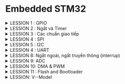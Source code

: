 # Embedded STM32

</details>
<details><summary> LESSION 1 : GPIO </summary>

1 Giới thiệu GPIO.

Ở bài này, chúng ta sẽ thực hành cấu hình GPIO trên bộ thư viện SPL (Standard Peripherals Firmware Library ). Các hàm phục vụ cho việc cấu hình GPIO, cấp xung ngoại vi được định nghĩa trong file "stm32f10x_rcc.h", và "stm32f10x_gpio.h"

Ở trong thư viện này, các cấu hình được chia thành các trường và định nghĩa bằng các cấu trúc như struct và enum.

Một số định nghĩa đã được cung cấp trong thư viện có thể kể ra như: 

- Các GPIO: các thanh ghi phục vụ chức năng GPIO đã được tổ chức dưới dạng 1 struct. Các thanh ghi cấu hình cho các GPIO được tổ chức trong struct GPIO_Typedef.
```c
typedef struct
{
  __IO uint32_t CRL;
  __IO uint32_t CRH;
  __IO uint32_t IDR;
  __IO uint32_t ODR;
  __IO uint32_t BSRR;
  __IO uint32_t BRR;
  __IO uint32_t LCKR;
} GPIO_TypeDef;
```
- Trong thư viện SPL, các thuộc tính của GPIO được tổ chức thành 1 struct GPIO_InitTypeDef chứa các trường GPIO_Mode, GPIO_Pin và GPIO_Speed.
```c
typedef struct
{
  uint16_t GPIO_Pin;             /*!< Specifies the GPIO pins to be configured.
                                      This parameter can be any value of @ref GPIO_pins_define */

  GPIOSpeed_TypeDef GPIO_Speed;  /*!< Specifies the speed for the selected pins.
                                      This parameter can be a value of @ref GPIOSpeed_TypeDef */

  GPIOMode_TypeDef GPIO_Mode;    /*!< Specifies the operating mode for the selected pins.
                                      This parameter can be a value of @ref GPIOMode_TypeDef */
}GPIO_InitTypeDef;
```
- GPIO_InitStructure.GPIO_Mode là một trường dùng để xác định chế độ hoạt động của chân GPIO trong thư viện của STM32.
```c
typedef enum
{ GPIO_Mode_AIN = 0x0,
  GPIO_Mode_IN_FLOATING = 0x04,
  GPIO_Mode_IPD = 0x28,
  GPIO_Mode_IPU = 0x48,
  GPIO_Mode_Out_OD = 0x14,
  GPIO_Mode_Out_PP = 0x10,
  GPIO_Mode_AF_OD = 0x1C,
  GPIO_Mode_AF_PP = 0x18
}GPIOMode_TypeDef;
```
*Dưới đây là các giá trị mà trường GPIO_Mode có thể nhận và giải thích chi tiết về từng chế độ:

 GPIO_Mode_AIN:
 
● Mô tả: Analog Input.

● Giải thích: Chân GPIO được cấu hình làm đầu vào analog. Thường được sử dụng cho các chức năng như ADC (Analog to Digital Converter).

 GPIO_Mode_IN_FLOATING:
 
● Mô tả: Floating Input.

● Giải thích: Chân GPIO được cấu hình làm đầu vào và ở trạng thái nổi (không pull-up hay pull-down). Điều này có nghĩa là chân không được kết nối cố định với mức cao (VDD) hoặc mức thấp (GND) thông qua điện trở.

 GPIO_Mode_IPD:
 
● Mô tả: Input with Pull-down.

● Giải thích: Chân GPIO được cấu hình làm đầu vào với một điện trở pull-down nội bộ kích hoạt. Khi không có tín hiệu nào được áp dụng lên chân này, nó sẽ được kéo về mức thấp (GND).

 GPIO_Mode_IPU:
 
● Mô tả: Input with Pull-up.

● Giải thích: Chân GPIO được cấu hình làm đầu vào với một điện trở pull-up nội bộ kích hoạt. Khi không có tín hiệu nào được áp dụng lên chân này, nó sẽ được kéo về mức cao (VDD).

 GPIO_Mode_Out_OD:
 
● Mô tả: Open-drain Output.

● Giải thích: Chân GPIO được cấu hình làm đầu ra với chế độ open-drain. Trong chế độ này, chân có thể được kéo xuống mức thấp, nhưng để đạt được mức cao, cần một điện trở pull-up ngoài hoặc từ một nguồn khác.

 GPIO_Mode_Out_PP:
 
● Mô tả: Push-pull Output.

● Giải thích: Chân GPIO được cấu hình làm đầu ra với chế độ push-pull. Trong chế độ này, chân có thể đạt được cả mức cao và mức thấp mà không cần bất kỳ phần cứng bổ sung nào.

 GPIO_Mode_AF_OD:
 
● Mô tả: Alternate Function Open-drain.

● Giải thích: Chân GPIO được cấu hình để hoạt động trong một chức năng thay thế (như USART, I2C, etc.) và sử dụng chế độ open-drain.

 GPIO_Mode_AF_PP:
 
● Mô tả: Alternate Function Push-pull.

● Giải thích: Chân GPIO được cấu hình để hoạt động trong một chức năng thay thế và sử dụng chế độ push-pull.

GPIO_Pin là trường xác định chân trong GPIOx tương ứng. các giá trị được khai báo trong file header, có dạng GPIO_Pin_x với x là chân từ 0-15.

![image](https://github.com/phatminhswe/stm32/assets/162662273/fe0fc39d-e3fc-4f1b-a1d0-0cde7d2c2bf5)


GPIO_Speed là trường xác định tốc độ đáp ứng của chân. Thường được cấu hình đi kèm với chế độ Output, các giá trị cũng được khai báo trong file header trong GPIO_SpeedTypeDef:
```c
typedef enum
{ 
  GPIO_Speed_10MHz = 1,
  GPIO_Speed_2MHz, 
  GPIO_Speed_50MHz
}GPIOSpeed_TypeDef;

```

**Cấu hình RCC cấp clock cho ngoại vi**

Trong tài liệu của bộ thư viện : “STM32F10x Standard Peripherals Firmware Library”, xung clock cho ngoại vi được cấu hình bởi các hàm trong modules RCC. 

Các hàm :có chức năng cấp xung hoặc ngưng cấp xung cho ngoại vi tương ứng. Các hàm này được định nghĩa trong file "stm32f10x_rcc.h". 
Các hàm này nhận tham số vào là Macro của các ngoại vi được định nghĩa sẵn trong file header, tham số thứ 2 quy định việc cấp hay ngưng xung clock cho ngoại vi tương ứng.

- RCC_APB1PeriphClockCmd

Enables or disables the Low Speed APB (APB1) peripheral clock. 

Parameters:
```
RCC_APB1Periph,:specifies the APB1 peripheral to gates its clock. This parameter can be any combination of the following values:

RCC_APB1Periph_TIM2, 
RCC_APB1Periph_TIM3, 
RCC_APB1Periph_TIM4, 
RCC_APB1Periph_TIM5, 
RCC_APB1Periph_TIM6, 
RCC_APB1Periph_TIM7, 
RCC_APB1Periph_WWDG, 
RCC_APB1Periph_SPI2, 
RCC_APB1Periph_SPI3, 
RCC_APB1Periph_USART2, 
RCC_APB1Periph_USART3, 
RCC_APB1Periph_USART4, 
RCC_APB1Periph_USART5, 
RCC_APB1Periph_I2C1, 
RCC_APB1Periph_I2C2, 
RCC_APB1Periph_USB, 
RCC_APB1Periph_CAN1, 
RCC_APB1Periph_BKP, 
RCC_APB1Periph_PWR, 
RCC_APB1Periph_DAC, 
RCC_APB1Periph_CEC, 
RCC_APB1Periph_TIM12, 
RCC_APB1Periph_TIM13, 
RCC_APB1Periph_TIM14

NewState,:
new state of the specified peripheral clock. This parameter can be: ENABLE or DISABLE.

Return values:
None

```

- RCC_APB2PeriphClockCmd

Enables or disables the High Speed APB (APB2) peripheral clock.
Parameters:
```
RCC_APB2Periph,:specifies the APB2 peripheral to gates its clock. This parameter can be any combination of the following values:

RCC_APB2Periph_AFIO, 
RCC_APB2Periph_GPIOA, 
RCC_APB2Periph_GPIOB, 
RCC_APB2Periph_GPIOC, 
RCC_APB2Periph_GPIOD, 
RCC_APB2Periph_GPIOE, 
RCC_APB2Periph_GPIOF, 
RCC_APB2Periph_GPIOG, 
RCC_APB2Periph_ADC1, 
RCC_APB2Periph_ADC2, 
RCC_APB2Periph_TIM1, 
RCC_APB2Periph_SPI1, 
RCC_APB2Periph_TIM8, 
RCC_APB2Periph_USART1, 
RCC_APB2Periph_ADC3, 
RCC_APB2Periph_TIM15, 
RCC_APB2Periph_TIM16, 
RCC_APB2Periph_TIM17, 
RCC_APB2Periph_TIM9, 
RCC_APB2Periph_TIM10, 
RCC_APB2Periph_TIM11
NewState,:
new state of the specified peripheral clock. This parameter can be: ENABLE or DISABLE.

Return values:
None
```



GPIOC được cấp xung bởi APB2 nên sử dụng hàm :

RCC_APB2PeriphClockCmd (RCC_APB2Periph_GPIOC, ENABLE); để cấu hình clock.

Cấu hình Pin GPIO

Như đã đề cập ở trên, các thuộc tính của 1 chân trong GPIO có thể được cấu hình thông qua struct GPIO_InitTypeDef, chúng ta sẽ tạo 1 biến struct kiểu này, sau đó gán các giá trị cần cấu hình thông qua biến đó.

Khởi tạo GPIO
Hàm GPIO_Init(); khởi tạo GPIOx với các tham số đã được thiết lập trong GPIO_InitStruct. Hàm nhận 2 tham số là 1 GPIOx cần khởi tạo và 1 con trỏ trỏ tới struct GPIO_InitTypedDef chứa các thông tin đã thiết lập cho GPIO. 

Vì vậy, để khởi tạo 1 GPIO để sử dụng, trước tiên cần cấu hình clock, sau đó tạo 1 struct GPIO_InitTypedDef  cấu hình tham số cho GPIO, sau đó gọi hàm GPIO_Init() với GPIOx cần cấu hình và struct vừa tạo.
```
GPIO_InitTypeDef GPIO_InitStruct;
RCC_APB2PeriphClockCmd(RCC_APBxPeriph_GPIOx, ENABLE);

GPIO_InitStruct.GPIO_Pin = GPIO_Pin_x;
GPIO_InitStruct.GPIO_Mode = GPIO_Mode_xx;
GPIO_InitStruct.GPIO_Speed = GPIO_Speed_xx;
GPIO_Init(GPIOx, &GPIO_InitStruct);
```

2 Các hàm cơ bản trên GPIO.

Thư viện SPL hỗ trợ sẵn các hàm để thực thi trên các GPIO.
```
GPIO_SetBits(GPIO_TypeDef GPIOx, uint16_t GPIO_Pin)*
```
● Mô tả: Đặt một hoặc nhiều chân GPIO ở mức cao (logic 1).

● Tham số:

● GPIOx: là cổng GPIO muốn điều khiển (ví dụ: GPIOA, GPIOB,...).

● GPIO_Pin: chọn chân hoặc chân cần đặt ở mức cao (ví dụ: GPIO_Pin_0, GPIO_Pin_1 hoặc kết hợp như GPIO_Pin_0 | GPIO_Pin_1).
```
 GPIO_ResetBits(GPIO_TypeDef GPIOx, uint16_t GPIO_Pin)*
``` 
● Mô tả: Đặt một hoặc nhiều chân GPIO ở mức thấp (logic 0).

● Tham số: Tương tự như hàm GPIO_SetBits.
```
GPIO_ReadInputDataBit(GPIO_TypeDef GPIOx, uint16_t GPIO_Pin)*
```
● Mô tả: Đọc trạng thái của một chân GPIO đã được cấu hình là input.

● Tham số: Tương tự như hàm GPIO_SetBits.

● Giá trị trả về: Trả về Bit_SET nếu chân đang ở mức cao hoặc Bit_RESET nếu chân đang ở mức thấp.
```
GPIO_ReadOutputDataBit(GPIO_TypeDef GPIOx, uint16_t GPIO_Pin)*
```
● Mô tả: Đọc trạng thái của một chân GPIO đã được cấu hình là output.

● Tham số: Tương tự như hàm GPIO_SetBits.

● Giá trị trả về: Trả về Bit_SET nếu chân đang ở mức cao hoặc Bit_RESET nếu chân đang ở mức thấp.
```
GPIO_WriteBit(GPIO_TypeDef GPIOx, uint16_t GPIO_Pin, BitAction BitVal)*
```
● Mô tả: Đặt trạng thái của một chân GPIO dựa trên giá trị của BitVal.

● Tham số:

● GPIOx và GPIO_Pin tương tự như hàm GPIO_SetBits.

● BitVal: là giá trị mà bạn muốn đặt cho chân GPIO, có thể là Bit_SET hoặc Bit_RESET.
```
 GPIO_ReadInputData(GPIO_TypeDef GPIOx)*
``` 
● Mô tả: Đọc giá trị của tất cả các chân GPIO đã được cấu hình là đầu vào trên cổng GPIO chỉ định.

● Tham số:

● GPIOx: cổng GPIO mà bạn muốn đọc (ví dụ: GPIOA, GPIOB,...).

● Giá trị trả về: Một giá trị 16-bit biểu diễn trạng thái của tất cả các chân trên cổng GPIO.
```
 GPIO_ReadOutputData(GPIO_TypeDef GPIOx)*
``` 
● Mô tả: Đọc giá trị của tất cả các chân GPIO đã được cấu hình là đầu ra trên cổng GPIO chỉ định.

● Tham số:

● GPIOx: cổng GPIO mà bạn muốn đọc.

● Giá trị trả về: Một giá trị 16-bit biểu diễn trạng thái của tất cả các chân trên cổng GPIO.
```
 GPIO_Write(GPIO_TypeDef GPIOx, uint16_t PortVal)*
``` 
● Mô tả: Ghi giá trị cho toàn bộ cổng GPIO.

● Tham số:

● GPIOx: cổng GPIO bạn muốn ghi.

● PortVal: giá trị 16-bit mà bạn muốn đặt cho cổng GPIO.
```
 GPIO_PinLockConfig(GPIO_TypeDef GPIOx, uint16_t GPIO_Pin)*
 ```
● Mô tả: Khóa cấu hình của chân GPIO. Sau khi chân đã bị khóa, bạn sẽ không thể thay đổi cấu hình của nó cho đến khi hệ thống được reset.

● Tham số:

● GPIOx: cổng GPIO mà bạn muốn khóa chân.

● GPIO_Pin: chọn chân cần khóa (ví dụ: GPIO_Pin_0, GPIO_Pin_1 hoặc kết hợp như GPIO_Pin_0 | GPIO_Pin_1).
```
GPIO_EventOutputConfig(uint8_t GPIO_PortSource, uint8_t GPIO_PinSource)
```
● Mô tả: Cấu hình chân sự kiện đầu ra.

● Tham số:

● GPIO_PortSource: xác định cổng GPIO.

● GPIO_PinSource: xác định chân GPIO.
```
 GPIO_EventOutputCmd(FunctionalState NewState)
``` 
● Mô tả: Cho phép hoặc vô hiệu hóa chân sự kiện đầu ra.

● Tham số:

● NewState: trạng thái mới của chân. Có thể là ENABLE hoặc DISABLE.
```
 GPIO_AFIODeInit()
``` 
● Mô tả: Đặt lại tất cả các thanh ghi của AFIO (Alternate Function IO) về giá trị mặc định.









  
</details>
<details><summary> LESSION 2 : Ngắt và Timer </summary>

# 1.Ngắt

- Ngắt là 1 sự kiện khẩn cấp xảy ra trong hay ngoài vi điều khiển. Nó yêu MCU phải dừng chương trình chính và thực thi chương trình ngắt.

**Các loại ngắt thông dụng**

- Mỗi ngắt có 1 trình phục vụ ngắt, sẽ yêu cầu MCU thực thi lệnh tại trình phục vụ ngắt khi có ngắt xảy ra.
- Các ngắt có các địa chỉ cố định trong bộ nhớ để giữ các trình phục vụ. Các địa chỉ này gọi là vector ngắt.

![image](https://github.com/phatminhswe/stm32/assets/162662273/3f0b8c5f-deab-4e8d-b7f1-24f1b228fc53)


Quá trình ngắt:

![image](https://github.com/phatminhswe/stm32/assets/162662273/031f2525-dfff-424c-a313-efa6726625d5)

- Khi đang chạy trong chương trình chính nếu có ngắt sảy ra thì con trỏ PC sẽ lưu địa chỉ của câu lệnh đang thực thi
- Xong rồi nhảy tới ngắt để thực thi

**Ngắt ngoài: **

- Xảy ra khi có thay đổi điện áp trên các chân GPIO được cấu hình làm ngõ vào ngắt.

- LOW: kích hoạt ngắt liên tục khi chân ở mức thấp.

- HIGH: Kích hoạt liên tục khi chân ở mức cao.

- Rising: Kích hoạt khi trạng thái trên chân chuyển từ thấp lên cao.

- Falling: Kích hoạt khi trạng thái trên chân chuyển từ cao xuống thấp.

**Ngắt timer:**

- Ngắt Timer xảy ra khi giá trị trong thanh ghi đếm của timer tràn. Giá trị tràn được xác định bởi giá trị cụ thể trong thanh ghi đếm của timer.
- Vì đây là ngắt nội trong MCU, nên phải reset giá trị thanh ghi timer để có thể tạo được ngắt tiếp theo.


**Ngắt truyền nhận:**

- Ngắt truyền nhận xảy ra khi có sự kiện truyền/nhận dữ liệu giữ MCU với các thiết bị bên ngoài hay với MCU. Ngắt này sử dụng cho nhiều phương thức như Uart, SPI, I2C…v.v nhằm đảm bảo việc truyền nhận chính xác.

**Độ ưu tiên ngắt**

- Độ ưu tiên ngắt là khác nhau ở các ngắt. Nó xác định ngắt nào được quyền thực thi khi nhiều ngắt xảy ra đồng thời.

- STM32 quy định ngắt nào có số thứ tự ưu tiên càng thấp thì có quyền càng cao. Các ưu tiên ngắt có thể lập trình được.

# 2.TIMER

Giới thiệu về Timer:

Có thể hiểu 1 cách đơn giản: timer là 1 mạch digital logic có vai trò đếm mỗi chu kỳ clock (đếm lên hoặc đếm xuống).

Timer còn có thể hoạt động ở chế độ counter, nó sẽ nhận xung clock từ các tín hiệu ngoài. Có thể là từ 1 nút nhấn, bộ đếm sẽ được tăng sau mỗi lần bấm nút (sườn lên hoặc sườn xuống tùy vào cấu hình).

Ngoài ra còn các chế độ khác (ở đây mình chỉ liệt kê, sau này sẽ có bài viết riêng về các chế độ này):

·        PWM Mode
·        Advanced PWM Mode
·        Output Compare Mode
·        One-Pulse Mode
·        Input Capture Mode
·        Encoder Mode
·        Timer Gate Mode
·        Timer DMA Burst Mode
·        IRTIM Infrared Mode

STM32f103C8 có tất cả 7 timer nhưng trong đó đã bao gồm 1 systick timer, 2 watchdog timer. Vậy chỉ còn lại 4 timer dùng cho các chức năng như ngắt, timer base, PWM, Encoder, Input capture…. Trong đó TIM1 là Timer đặc biệt, chuyên dụng cho việc xuất xung với các mode xuất xung, các mode bảo vệ đầy đủ hơn so với các timer khác. TIM1 thuộc khối clock APB2, còn các TIM2,TIM3,TIM4 thuộc nhóm APB1.


**Timer clock**

Khi không có cấu hình gì liên quan đến clock và đã gắn đúng thạch anh ngoài trên chân PD0(5) và PD1(6) thì clock tương ứng của TIM1,TIM2,TIM3,TIM4 đã là 72Mhz. Cần ghi nhớ là sử dụng timer nào thì cấp clock cho timer đó theo đúng nhánh clock.

**Prescaler**

- Prescaler là bộ chia tần số của timer. Bộ chia này có giá trị tối đa là 16 bit tương ứng với giá trị là 65535. Các giá trị này có thể được thay đổi và điều chỉnh bằng lập trình.
- Cách tính presacler:  chọn bộ tim2 có clock cấp là 36M hz.
    B1: chọn bộ chia tần số CLockDivision. VD: chọn bộ chia 1 thì sau khi chia thì f = 36 MHZ
  
    B2: Trong clock thì 1s nó sẽ thực hiện 36M dao động => 1 dao động = 1/36 000 000s
  
    B3: Bộ prescaler qui định là sau bao nhiêu dao động thì nó sẽ đếm lên 1 lần. VD: ta muốn 1ms đếm lên 1 lần
        Để 1ms đếm lên 1 lần thì: 1ms = 10^-3,   lấy 10^-3 * ( 1/36 000 000 ) = 36 000.
        Vậy, để 1ms đếm lên 1 lần thì bộ Prescaler phải có giá trị = 36 000 - 1.

**Period (Auto Reload Value)**

- Auto Reload value là giá trị bộ đếm tối đa có thể được điều chỉnh để nạp vào cho timer. Giá trị bộ đếm này được cài đặt tối đa là 16bit tương ứng với giá trị là 65535.
- Thường dùng để tính cho ngắt bằng timer.
- Từ các thông số trên ta rút ra công thức cần tính cuối cùng đó là:

```
FTIMER= fSYSTEM/[(PSC+1)(Period+1)]
```

FTIMER : là giá trị cuối cùng của bài toán, đơn vị là hz.
FSYSTEM : tần số clock hệ thống được chia cho timer sử dụng, đơn vị là hz.
PSC : giá trị nạp vào cho bộ chia tần số của timer. Tối đa là 65535.
Period : giá trị bộ đếm nạp vào cho timer. Tối đa là 65535.

**Cấu hình Timer**

Tương tự các ngoại vi khác, cần xác định clock cấp cho timer, các tham số cho timer được cấu hình trong struct TIM_TimBaseInitTypeDef, cuối cùng gọi hàm TIM_TimBaseInit() để khởi tạo timer.

![image](https://github.com/phatminhswe/stm32/assets/162662273/17a29070-22d2-42b0-9e14-1145ee346b01)


7199 tương ứng với giá trị PSC, 9999 tương ứng với Period. Clock cung cấp cho TIM4 là 72Mhz. Tính theo công thức ta sẽ được thời gian ngắt tràn là 1s. 









  
</details>
<details><summary> LESSION 3 : Các chuẩn giao tiếp </summary>

Các MCU truyền nhận dữ liệu với nhau hoặc với các thiết bị  thông qua tín hiệu điện áp. MCU có thể truyền nhận song song, nối tiếp các tín hiệu điện áp này thông quá các chân được cấu hình riêng biệt.

Để việc truyền nhận được dễ dàng với nhiều dòng MCU và phần cứng, các chuẩn giao tiếp được tạo ra.  Vi điều khiển sẽ sử dụng các chuẩn giao tiếp khác nhau để liên lạc với nhau hoặc liên lạc với các thiết bị khác hay các phần tử  khác trên mạch. Có thể kể đến như I2C, SPI, UART, ….

# 1 SPI.

SPI – Serial Peripheral Interface – hay còn gọi là giao diện ngoại vi nối tiếp.
Chuẩn đồng bộ nối truyền dữ liệu ở chế độ full - duplex (hay gọi là "song công toàn phần". Nghĩa là tại 1 thời điểm có thể xảy ra đồng thời quá trình truyền và nhận. 
Là giao tiếp đồng bộ, bất cứ quá trình nào cũng đều được đồng bộ với xung clock sinh ra bởi thiết bị Master  
Tốc độ truyền thông cao: SPI cho phép truyền dữ liệu với tốc độ rất nhanh, thường đạt được tốc độ Mbps hoặc thậm chí hàng chục Mbps. Điều này rất hữu ích khi cần truyền dữ liệu nhanh và đáng tin cậy trong các ứng dụng như truyền thông không dây, điều khiển từ xa và truyền dữ liệu đa phương tiện.

**SPI sử dụng 4 đường giao tiếp nên đôi khi được gọi là chuẩn truyền thông “ 4 dây”:**

- SCK (Serial Clock): Thiết bị Master tạo xung tín hiệu SCK và cung cấp cho Slave. Xung này có chức năng giữ nhịp cho giao tiếp SPI. Mỗi nhịp trên chân SCK báo 1 bit dữ liệu đến hoặc đi → Quá trình ít bị lỗi và tốc độ truyền cao.

- MISO (Master Input Slave Output): Tín hiệu tạo bởi thiết bị Slave và nhận bởi thiết bị Master. Đường MISO phải được kết nối giữa thiết bị Master và Slave.

- MOSI (Master Output Slave Input): Tín hiệu tạo bởi thiết bị Master và nhận bởi thiết bị Slave. Đường MOSI phải được kết nối giữa thiết bị Master và Slave.

- SS (Slave Select): Chọn thiết bị Slave cụ thể để giao tiếp. Để chọn Slave giao tiếp thiết bị Master chủ động kéo đường SS tương ứng xuống mức 0 (Low). Chân này đôi khi còn được gọi là 
CS (Chip Select). Chân SS của vi điều khiển (Master) có thể được người dùng tạo bằng cách cấu hình 1 chân GPIO bất kỳ chế độ Output.

SPI cho phép 1 MCU chủ giao tiếp với nhiều thiết bị tớ thông qua tín hiệu chọn thiết bị SS. Các thiết bị tớ chỉ có thể có 1 chân CS để nhận tín hiệu chọn này, tuy nhiên thiết bị chủ có thể có nhiều hơn 1 chân SS để chọn từng thiết bị muốn giao tiếp.

![image](https://github.com/phatminhswe/stm32/assets/162662273/ec91e5f9-9a16-4460-af67-f3dcd8bf1a1a)



Khung truyền SPI:

Mỗi chip Master hay Slave đều có một thanh ghi dữ liệu 8 bits. Quá trình truyền nhận giữa Master và Slave xảy ra đồng thời theo chu kỳ clock ở chân CLK, một byte dữ liệu được truyền theo cả 2 hướng.

Quá trình trao đổi dữ liệu bắt đầu khi Master tạo 1 xung clock từ bộ tạo xung nhịp (Clock Generator) và kéo đường SS của Slave mà nó truyền dữ liệu xuống mức Low. Mỗi xung clock, Master sẽ gửi đi 1 bit từ thanh ghi dịch (Shift Register) của nó đến thanh ghi dịch của Slave thông qua đường MOSI. Đồng thời Slave cũng gửi lại 1 bit đến cho Master qua đường MISO.Như vậy sau 8 chu kỳ clock thì hoàn tất việc truyền và nhận 1 byte dữ liệu.

Trong giao tiếp SPI, chỉ có thể có 1 Master nhưng có thể 1 hoặc nhiều Slave cùng lúc. Ở trạng thái nghỉ, chân SS của các Slave ở mức 1, muốn giao tiếp với Slave nào thì ta chỉ việc kéo chân SS của Slave đó xuống mức 0.

![image](https://github.com/phatminhswe/stm32/assets/162662273/4fa05a4f-9ab5-4a95-a0d0-391945c33bff)



Chế độ hoạt động: 
SPI có 4 chế độ hoạt động phụ thuộc vào cực của xung giữ (Clock Polarity – CPOL) và pha (Phase - CPHA). CPOL dùng để chỉ trạng thái của chân SCK ở trạng thái nghỉ. Chân SCK giữ ở mức cao khi CPOL=1 hoặc mức thấp khi CPOL=0. CPHA dùng để chỉ các mà dữ liệu được lấy mẫu theo xung. Dữ liệu sẽ được lấy ở cạnh lên của SCK khi CPHA=0 hoặc cạnh xuống khi CPHA=1.


![image](https://github.com/phatminhswe/stm32/assets/162662273/dd5737ea-4dd6-4b4c-a468-fb1ed247a7ed)



- Mode 0 (mặc định) – xung nhịp của đồng hồ ở mức thấp (CPOL = 0) và dữ liệu được lấy mẫu khi chuyển từ thấp sang cao (cạnh lên) (CPHA = 0). 
- Mode 1 - xung nhịp của đồng hồ ở mức thấp (CPOL = 0) và dữ liệu được lấy mẫu khi chuyển từ cao sang thấp (cạnh xuống) (CPHA = 1).
- Mode 2 - xung nhịp của đồng hồ ở mức cao (CPOL = 1) và dữ liệu được lấy mẫu khi chuyển từ cao sang thấp (cạnh lên) (CPHA = 0).
- Mode 3 - xung nhịp của đồng hồ ở mức cao (CPOL = 1) và dữ liệu được lấy mẫu khi chuyển từ thấp sang cao (cạnh xuông) (CPHA = 1).

# 2 UART.


UART (Universal Asynchronous Receiver-Transmitter – Bộ truyền nhận dữ liệu không đồng bộ) là một giao thức truyền thông phần cứng dùng giao tiếp nối tiếp không đồng bộ và có thể cấu hình được tốc độ.

Giao thức UART là một giao thức đơn giản và phổ biến, bao gồm hai đường truyền dữ liệu độc lập là TX (truyền) và RX (nhận). Dữ liệu được truyền và nhận qua các đường truyền này dưới dạng các khung dữ liệu (data frame) có cấu trúc chuẩn, với một bit bắt đầu (start bit), một số bit dữ liệu (data bits), một bit kiểm tra chẵn lẻ (parity bit) và một hoặc nhiều bit dừng (stop bit).

![image](https://github.com/phatminhswe/stm32/assets/162662273/c322591f-1194-4e42-bcb1-3294ef0ad27a)


Thông thường, tốc độ truyền của UART được đặt ở một số chuẩn, chẳng hạn như 9600, 19200, 38400, 57600, 115200 baud và các tốc độ khác. Tốc độ truyền này định nghĩa số lượng bit được truyền qua mỗi giây. Các tốc độ truyền khác nhau thường được sử dụng tùy thuộc vào ứng dụng và hệ thống sử dụng.

Uart truyền dữ liệu nối tiếp, theo 1 trong 3 chế độ:

- Simplex: Chỉ tiến hành giao tiếp một chiều

- Half duplex: Dữ liệu sẽ đi theo một hướng tại 1 thời điểm
  
- Full duplex: Thực hiện giao tiếp đồng thời đến và đi từ mỗi master và slave


Chân Tx (truyền) của một chip sẽ kết nối trực tiếp với chân Rx (nhận) của chip khác và ngược lại. Quá trình truyền dữ liệu thường sẽ diễn ra ở 3.3V hoặc 5V. Uart là một giao thức giao tiếp giữa một master và một slave. Trong đó 1 thiết bị được thiết lập để tiến hành giao tiếp với chỉ duy nhất 1 thiết bị khác.

Dữ liệu truyền đến và đi từ Uart song song với thiết bị điều khiển. Khi tín hiệu gửi trên chân Tx (truyền), bộ giao tiếp Uart đầu tiên sẽ dịch thông tin song song này thành dạng nối tiếp và sau đó truyền tới thiết bị nhận. Chân Rx (nhận) của Uart thứ 2 sẽ biến đổi nó trở lại thành dạng song song để giao tiếp với các thiết bị điều khiển.

Dữ liệu truyền qua Uart sẽ đóng thành các gói (packet). Mỗi gói dữ liệu chứa 1 bit bắt đầu, 5 – 9 bit dữ liệu (tùy thuộc vào bộ Uart), 1 bit chẵn lẻ tùy chọn và 1 bit hoặc 2 bit dừng.

![image](https://github.com/phatminhswe/stm32/assets/162662273/7b1b5b2d-f2a1-449d-b619-e86bd5072975)


Quá trình truyền dữ liệu Uart sẽ diễn ra dưới dạng các gói dữ liệu này, bắt đầu bằng 1 bit bắt đầu, đường mức cao được kéo dần xuống thấp. 

Sau bit bắt đầu là 5 – 9 bit dữ liệu truyền trong khung dữ liệu của gói.

Theo sau là bit chẵn lẻ tùy chọn để nhằm xác minh việc truyền dữ liệu thích hợp.  

          Bit chẵn lẻ là 0 (tính chẵn), thì tổng các bit 1 trong khung dữ liệu phải là một số chẵn.
          
          Bit chẵn lẻ là 1 (tính lẻ), các bit 1 trong khung dữ liệu sẽ tổng thành một số lẻ.
          
          Khi bit chẵn lẻ khớp với dữ liệu, UART sẽ biết rằng quá trình truyền không có lỗi. Nhưng nếu bit chẵn lẻ là 0 và tổng là số lẻ; hoặc bit chẵn lẻ là 1 và tổng số là chẵn, UART sẽ biết rằng các bit trong khung dữ liệu đã thay đổi.

Sau cùng, 1 hoặc nhiều bit dừng sẽ được truyền ở nơi đường đặt tại mức cao. Vậy là sẽ kết thúc việc truyền đi một gói dữ liệu


![image](https://github.com/phatminhswe/stm32/assets/162662273/a33a8312-f9f9-42d6-b4ce-75827c7e4bac)



# 3 I2C.
I2C kết hợp các tính năng tốt nhất của SPI và UART. Giống như giao tiếp UART, I2C chỉ sử dụng hai dây để truyền dữ liệu giữa các thiết bị:

- SDA (Serial Data) - đường truyền cho master và slave để gửi và nhận dữ liệu.

- SCL (Serial Clock) - đường mang tín hiệu xung nhịp.

I2C là một giao thức truyền thông nối tiếp, vì vậy dữ liệu được truyền từng bit dọc theo một đường duy nhất (đường SDA).

Giống như SPI, I2C là đồng bộ, do đó đầu ra của các bit được đồng bộ hóa với việc lấy mẫu các bit bởi một tín hiệu xung nhịp được chia sẻ giữa master và slave. Tín hiệu xung nhịp luôn được điều khiển bởi master.

Với I2C, dữ liệu được truyền trong các tin nhắn. Tin nhắn được chia thành các khung dữ liệu. Mỗi tin nhắn có một khung địa chỉ chứa địa chỉ nhị phân của địa chỉ slave và một hoặc nhiều khung dữ liệu chứa dữ liệu đang được truyền. Thông điệp cũng bao gồm điều kiện khởi động và điều kiện dừng, các bit đọc / ghi và các bit ACK / NACK giữa mỗi khung dữ liệu:

![image](https://github.com/phatminhswe/stm32/assets/162662273/0f8c73cc-caf2-4e3f-aa06-c618ea763aa2)




Điều kiện khởi động: Đường SDA chuyển từ mức điện áp cao xuống mức điện áp thấp trước khi đường SCL chuyển từ mức cao xuống mức thấp.

Điều kiện dừng: Đường SDA chuyển từ mức điện áp thấp sang mức điện áp cao sau khi đường SCL chuyển từ mức thấp lên mức cao.

Khung địa chỉ: Một chuỗi 7 hoặc 10 bit duy nhất cho mỗi slave để xác định slave khi master muốn giao tiếp với nó.

Bit Đọc / Ghi: Một bit duy nhất chỉ định master đang gửi dữ liệu đến slave (mức điện áp thấp) hay yêu cầu dữ liệu từ nó (mức điện áp cao).

Bit ACK / NACK: Mỗi khung trong một tin nhắn được theo sau bởi một bit xác nhận / không xác nhận. Nếu một khung địa chỉ hoặc khung dữ liệu được nhận thành công, một bit ACK sẽ được trả lại cho thiết bị gửi từ thiết bị nhận.

Địa chỉ

I2C không có các đường Slave Select như SPI, vì vậy cần một cách khác để cho slave biết rằng dữ liệu đang được gửi đến slave này chứ không phải slave khác. Nó thực hiện điều này bằng cách định địa chỉ. Khung địa chỉ luôn là khung đầu tiên sau bit khởi động.

Master gửi địa chỉ của slave mà nó muốn giao tiếp với mọi slave được kết nối với nó. Sau đó, mỗi slave sẽ so sánh địa chỉ được gửi từ master với địa chỉ của chính nó. Nếu địa chỉ phù hợp, nó sẽ gửi lại một bit ACK điện áp thấp cho master. Nếu địa chỉ không khớp, slave không làm gì cả và đường SDA vẫn ở mức cao.

Bit đọc / ghi

Khung địa chỉ bao gồm một bit duy nhất ở cuối tin nhắn cho slave biết master muốn ghi dữ liệu vào nó hay nhận dữ liệu từ nó. Nếu master muốn gửi dữ liệu đến slave, bit đọc / ghi ở mức điện áp thấp. Nếu master đang yêu cầu dữ liệu từ slave, thì bit ở mức điện áp cao.

Khung dữ liệu

Sau khi master phát hiện bit ACK từ slave, khung dữ liệu đầu tiên đã sẵn sàng được gửi.

Khung dữ liệu luôn có độ dài 8 bit và được gửi với bit quan trọng nhất trước. Mỗi khung dữ liệu ngay sau đó là một bit ACK / NACK để xác minh rằng khung đã được nhận thành công. Bit ACK phải được nhận bởi master hoặc slave (tùy thuộc vào cái nào đang gửi dữ liệu) trước khi khung dữ liệu tiếp theo có thể được gửi.
 
Sau khi tất cả các khung dữ liệu đã được gửi, master có thể gửi một điều kiện dừng cho slave để tạm dừng quá trình truyền. Điều kiện dừng là sự chuyển đổi điện áp từ thấp lên cao trên đường SDA sau khi chuyển tiếp từ thấp lên cao trên đường SCL , với đường SCL vẫn ở mức cao.
 
**Các bước truyền dữ liệu I2C**

1.Master gửi điều kiện khởi động đến mọi slave được kết nối bằng cách chuyển đường SDA từ mức điện áp cao sang mức điện áp thấp trước khi chuyển đường SCL từ mức cao xuống mức thấp.

2.Master gửi cho mỗi slave địa chỉ 7 hoặc 10 bit của slave mà nó muốn giao tiếp, cùng với bit đọc / ghi.

3.Mỗi slave sẽ so sánh địa chỉ được gửi từ master với địa chỉ của chính nó. Nếu địa chỉ trùng khớp, slave sẽ trả về một bit ACK bằng cách kéo dòng SDA xuống thấp cho một bit. Nếu địa chỉ từ master không khớp với địa chỉ của slave, slave rời khỏi đường SDA cao.

4.Master gửi hoặc nhận khung dữ liệu.

5.Sau khi mỗi khung dữ liệu được chuyển, thiết bị nhận trả về một bit ACK khác cho thiết bị gửi để xác nhận đã nhận thành công khung.

6.Để dừng truyền dữ liệu, master gửi điều kiện dừng đến slave bằng cách chuyển đổi mức cao SCL trước khi chuyển mức cao SDA.

![image](https://github.com/phatminhswe/stm32/assets/162662273/9747434b-99dc-4af1-a6e8-3ef2b688b67a)


**Một master với nhiều slave**

Vì I2C sử dụng định địa chỉ nên nhiều slave có thể được điều khiển từ một master duy nhất. Với địa chỉ 7 bit sẽ có 128 (2 mũ 7) địa chỉ duy nhất. Việc sử dụng địa chỉ 10 bit không phổ biến, nhưng nó cung cấp 1.024 (2 mũ 10) địa chỉ duy nhất.


**Nhiều master với nhiều slave**

Nhiều master có thể được kết nối với một slave hoặc nhiều slave. Sự cố với nhiều master trong cùng một hệ thống xảy ra khi hai master cố gắng gửi hoặc nhận dữ liệu cùng một lúc qua đường SDA. Để giải quyết vấn đề này, mỗi master cần phải phát hiện xem đường SDA thấp hay cao trước khi truyền tin nhắn. Nếu đường SDA thấp, điều này có nghĩa là một master khác có quyền điều khiển bus và master đó phải đợi để gửi tin nhắn. Nếu đường SDA cao thì có thể truyền tin nhắn an toàn. Để kết nối nhiều master với nhiều slave.

![image](https://github.com/phatminhswe/stm32/assets/162662273/f040dacf-b6ef-4dfb-9987-ee01cf133397)









  
</details>
<details><summary> LESSION 4 : SPI </summary>
  
SPI – Serial Peripheral Interface – hay còn gọi là một giao thức truyền thông nối tiếp đồng bộ .
Chuẩn đồng bộ nối truyền dữ liệu ở chế độ full - duplex (hay gọi là "song công toàn phần". Nghĩa là tại 1 thời điểm có thể xảy ra đồng thời quá trình truyền và nhận. 

Là giao tiếp đồng bộ, bất cứ quá trình nào cũng đều được đồng bộ với xung clock sinh ra bởi thiết bị Master  

Tốc độ truyền thông cao: SPI cho phép truyền dữ liệu với tốc độ rất nhanh, thường đạt được tốc độ Mbps hoặc thậm chí hàng chục Mbps. Điều này rất hữu ích khi cần truyền dữ liệu nhanh và đáng tin cậy trong các ứng dụng như truyền thông không dây, điều khiển từ xa và truyền dữ liệu đa phương tiện.

**SPI sử dụng 4 đường giao tiếp nên đôi khi được gọi là chuẩn truyền thông “ 4 dây”:**

- SCK (Serial Clock): Thiết bị Master tạo xung tín hiệu SCK và cung cấp cho Slave. Xung này có chức năng giữ nhịp cho giao tiếp SPI. Mỗi nhịp trên chân SCK báo 1 bit dữ liệu đến hoặc đi → Quá trình ít bị lỗi và tốc độ truyền cao.

- MISO (Master Input Slave Output): Tín hiệu tạo bởi thiết bị Slave và nhận bởi thiết bị Master. Đường MISO phải được kết nối giữa thiết bị Master và Slave.

- MOSI (Master Output Slave Input): Tín hiệu tạo bởi thiết bị Master và nhận bởi thiết bị Slave. Đường MOSI phải được kết nối giữa thiết bị Master và Slave.

- SS (Slave Select): Chọn thiết bị Slave cụ thể để giao tiếp. Để chọn Slave giao tiếp thiết bị Master chủ động kéo đường SS tương ứng xuống mức 0 (Low). Chân này đôi khi còn được gọi là 
CS (Chip Select). Chân SS của vi điều khiển (Master) có thể được người dùng tạo bằng cách cấu hình 1 chân GPIO bất kỳ chế độ Output.

SPI cho phép 1 MCU chủ giao tiếp với nhiều thiết bị tớ thông qua tín hiệu chọn thiết bị SS. Các thiết bị tớ chỉ có thể có 1 chân CS để nhận tín hiệu chọn này, tuy nhiên thiết bị chủ có thể có nhiều hơn 1 chân SS để chọn từng thiết bị muốn giao tiếp.

![image](https://github.com/phatminhswe/stm32/assets/162662273/ec91e5f9-9a16-4460-af67-f3dcd8bf1a1a)



Khung truyền SPI:

Mỗi chip Master hay Slave đều có một thanh ghi dữ liệu 8 bits. Quá trình truyền nhận giữa Master và Slave xảy ra đồng thời theo chu kỳ clock ở chân CLK, một byte dữ liệu được truyền theo cả 2 hướng.

Quá trình trao đổi dữ liệu bắt đầu khi Master tạo 1 xung clock từ bộ tạo xung nhịp (Clock Generator) và kéo đường SS của Slave mà nó truyền dữ liệu xuống mức Low. Mỗi xung clock, Master sẽ gửi đi 1 bit từ thanh ghi dịch (Shift Register) của nó đến thanh ghi dịch của Slave thông qua đường MOSI. Đồng thời Slave cũng gửi lại 1 bit đến cho Master qua đường MISO.Như vậy sau 8 chu kỳ clock thì hoàn tất việc truyền và nhận 1 byte dữ liệu.

Trong giao tiếp SPI, chỉ có thể có 1 Master nhưng có thể 1 hoặc nhiều Slave cùng lúc. Ở trạng thái nghỉ, chân SS của các Slave ở mức 1, muốn giao tiếp với Slave nào thì ta chỉ việc kéo chân SS của Slave đó xuống mức 0.

![image](https://github.com/phatminhswe/stm32/assets/162662273/4fa05a4f-9ab5-4a95-a0d0-391945c33bff)



Chế độ hoạt động: 
SPI có 4 chế độ hoạt động phụ thuộc vào cực của xung giữ (Clock Polarity – CPOL) và pha (Phase - CPHA). 

CPOL dùng để chỉ trạng thái của chân SCK ở trạng thái nghỉ. Chân SCK giữ ở mức cao khi CPOL=1 hoặc mức thấp khi CPOL=0. 

CPHA dùng để chỉ các mà dữ liệu được lấy mẫu theo xung. Dữ liệu sẽ được lấy ở cạnh lên của SCK khi CPHA=0 hoặc cạnh xuống khi CPHA=1.


![image](https://github.com/phatminhswe/stm32/assets/162662273/dd5737ea-4dd6-4b4c-a468-fb1ed247a7ed)



- Mode 0 (mặc định) – xung nhịp của đồng hồ ở mức thấp (CPOL = 0) và dữ liệu được lấy mẫu khi chuyển từ thấp sang cao (cạnh lên) (CPHA = 0). 
- Mode 1 - xung nhịp của đồng hồ ở mức thấp (CPOL = 0) và dữ liệu được lấy mẫu khi chuyển từ cao sang thấp (cạnh xuống) (CPHA = 1).
- Mode 2 - xung nhịp của đồng hồ ở mức cao (CPOL = 1) và dữ liệu được lấy mẫu khi chuyển từ cao sang thấp (cạnh lên) (CPHA = 0).
- Mode 3 - xung nhịp của đồng hồ ở mức cao (CPOL = 1) và dữ liệu được lấy mẫu khi chuyển từ thấp sang cao (cạnh xuông) (CPHA = 1).

Cấu hình hoạt động:

      void SPI_Config(){
      	SPI_InitTypeDef SPI_InitStructure;
      	SPI_InitStructure.SPI_Mode = SPI_Mode_Master;                        //Quy định chế độ hoạt động của thiết bị SPI (Master hay Slave)
      	SPI_InitStructure.SPI_Direction = SPI_Direction_2Lines_FullDuplex;    //Quy định kiểu truyền của thiết bị.
      	SPI_InitStructure.SPI_BaudRatePrescaler = SPI_BaudRatePrescaler_16;//72Mhs/16    //Hệ số chia clock cấp cho Module SPI
      	SPI_InitStructure.SPI_CPOL = SPI_CPOL_Low;                    //Cấu hình cực tính của SCK . Có 2 chế độ: CPOL_Low: Cực tính mức 0 khi SCK không truyền xung. CPOL_High: Cực tính mức 1 khi SCK không truyền xung.
      	SPI_InitStructure.SPI_CPHA = SPI_CPHA_1Edge;          //Cấu hình chế độ hoạt động của SCK. Có 2 chế độ: CPHA_1Edge: Tín hiệu truyền đi ở cạnh xung đầu tiên. CPHA_2Edge: Tín hiệu truyền đi ở cạnh xung thứ hai.
      	SPI_InitStructure.SPI_DataSize = SPI_DataSize_8b;      //Cấu hình số bit truyền. 8 hoặc 16 bit.
      	SPI_InitStructure.SPI_FirstBit = SPI_FirstBit_LSB;//0b001001001    //Cấu hình chiều truyền của các bit là MSB hay LSB. (MSB truyền bit bên trái trước, LSB truyền bit bên phải trước)
      	SPI_InitStructure.SPI_CRCPolynomial = 7;          //Cấu hình số bit CheckSum cho SPI.
      	SPI_InitStructure.SPI_NSS = SPI_NSS_Soft;        //Cấu hình chân SS là điều khiển bằng thiết bị hay phần mềm.

      	SPI_Init(SPI1, &SPI_InitStructure);
      	SPI_Cmd(SPI1, ENABLE);
      }




      

</details>
<details><summary> LESSION 5 : I2C </summary>


I2C là một giao thức truyền thông nối tiếp, vì vậy dữ liệu được truyền từng bit dọc theo một đường duy nhất (đường SDA).

I2C kết hợp các tính năng tốt nhất của SPI và UART. Giống như giao tiếp UART, I2C chỉ sử dụng hai dây để truyền dữ liệu giữa các thiết bị:

- SDA (Serial Data) - đường truyền cho master và slave để gửi và nhận dữ liệu.

- SCL (Serial Clock) - đường mang tín hiệu xung nhịp.

Giống như SPI, I2C là đồng bộ, do đó đầu ra của các bit được đồng bộ hóa với việc lấy mẫu các bit bởi một tín hiệu xung nhịp được chia sẻ giữa master và slave. Tín hiệu xung nhịp luôn được điều khiển bởi master.

Với I2C, dữ liệu được truyền trong các tin nhắn. Tin nhắn được chia thành các khung dữ liệu. Mỗi tin nhắn có một khung địa chỉ chứa địa chỉ nhị phân của địa chỉ slave và một hoặc nhiều khung dữ liệu chứa dữ liệu đang được truyền. Thông điệp cũng bao gồm điều kiện khởi động và điều kiện dừng, các bit đọc / ghi và các bit ACK / NACK giữa mỗi khung dữ liệu:

![image](https://github.com/NguyenEngineer/Embedded_STM/assets/120030797/81339b43-9e2a-4278-921a-4b61eec75ce0)





- Điều kiện khởi động: Đường SDA chuyển từ mức điện áp cao xuống mức điện áp thấp trước khi đường SCL chuyển từ mức cao xuống mức thấp.

- Điều kiện dừng: Đường SDA chuyển từ mức điện áp thấp sang mức điện áp cao sau khi đường SCL chuyển từ mức thấp lên mức cao.

- Khung địa chỉ: Một chuỗi 7 hoặc 10 bit duy nhất cho mỗi slave để xác định slave khi master muốn giao tiếp với nó.

- Bit Đọc / Ghi: Một bit duy nhất chỉ định master đang gửi dữ liệu đến slave (mức điện áp thấp) hay yêu cầu dữ liệu từ nó (mức điện áp cao).

- Bit ACK / NACK: Mỗi khung trong một tin nhắn được theo sau bởi một bit xác nhận / không xác nhận. Nếu một khung địa chỉ hoặc khung dữ liệu được nhận thành công, một bit ACK sẽ được trả lại cho thiết bị gửi từ thiết bị nhận.

- Địa chỉ

I2C không có các đường Slave Select như SPI, vì vậy cần một cách khác để cho slave biết rằng dữ liệu đang được gửi đến slave này chứ không phải slave khác. Nó thực hiện điều này bằng cách định địa chỉ. Khung địa chỉ luôn là khung đầu tiên sau bit khởi động.

Master gửi địa chỉ của slave mà nó muốn giao tiếp với mọi slave được kết nối với nó. Sau đó, mỗi slave sẽ so sánh địa chỉ được gửi từ master với địa chỉ của chính nó. Nếu địa chỉ phù hợp, nó sẽ gửi lại một bit ACK điện áp thấp cho master. Nếu địa chỉ không khớp, slave không làm gì cả và đường SDA vẫn ở mức cao.

- Bit đọc / ghi

Khung địa chỉ bao gồm một bit duy nhất ở cuối tin nhắn cho slave biết master muốn ghi dữ liệu vào nó hay nhận dữ liệu từ nó. Nếu master muốn gửi dữ liệu đến slave, bit đọc / ghi ở mức điện áp thấp. Nếu master đang yêu cầu dữ liệu từ slave, thì bit ở mức điện áp cao.

- Khung dữ liệu

Khung dữ liệu luôn có độ dài 8 bit và được gửi với bit quan trọng nhất trước. Mỗi khung dữ liệu ngay sau đó là một bit ACK / NACK để xác minh rằng khung đã được nhận thành công. Bit ACK phải được nhận bởi master hoặc slave (tùy thuộc vào cái nào đang gửi dữ liệu) trước khi khung dữ liệu tiếp theo có thể được gửi.
 
Sau khi tất cả các khung dữ liệu đã được gửi, master có thể gửi một điều kiện dừng cho slave để tạm dừng quá trình truyền. Điều kiện dừng là sự chuyển đổi điện áp từ thấp lên cao trên đường SDA sau khi chuyển tiếp từ thấp lên cao trên đường SCL , với đường SCL vẫn ở mức cao.

- Sau khi master phát hiện bit ACK từ slave, khung dữ liệu đầu tiên đã sẵn sàng được gửi.

 
**Các bước truyền dữ liệu I2C**


![image](https://github.com/phatminhswe/stm32/assets/162662273/9747434b-99dc-4af1-a6e8-3ef2b688b67a)


1.Master gửi điều kiện khởi động đến mọi slave được kết nối bằng cách chuyển đường SDA từ mức điện áp cao sang mức điện áp thấp trước khi chuyển đường SCL từ mức cao xuống mức thấp.

2.Master gửi cho mỗi slave địa chỉ 7 hoặc 10 bit của slave mà nó muốn giao tiếp, cùng với bit đọc / ghi.

3.Mỗi slave sẽ so sánh địa chỉ được gửi từ master với địa chỉ của chính nó. Nếu địa chỉ trùng khớp, slave sẽ trả về một bit ACK bằng cách kéo dòng SDA xuống thấp cho một bit. Nếu địa chỉ từ master không khớp với địa chỉ của slave, slave rời khỏi đường SDA cao.

4.Master gửi hoặc nhận khung dữ liệu.

5.Sau khi mỗi khung dữ liệu được chuyển, thiết bị nhận trả về một bit ACK khác cho thiết bị gửi để xác nhận đã nhận thành công khung.

6.Để dừng truyền dữ liệu, master gửi điều kiện dừng đến slave bằng cách chuyển đổi mức cao SCL trước khi chuyển mức cao SDA.




**Một master với nhiều slave**

Vì I2C sử dụng định địa chỉ nên nhiều slave có thể được điều khiển từ một master duy nhất. Với địa chỉ 7 bit sẽ có 128 (2 mũ 7) địa chỉ duy nhất. Việc sử dụng địa chỉ 10 bit không phổ biến, nhưng nó cung cấp 1.024 (2 mũ 10) địa chỉ duy nhất.


**Nhiều master với nhiều slave**

Nhiều master có thể được kết nối với một slave hoặc nhiều slave. Sự cố với nhiều master trong cùng một hệ thống xảy ra khi hai master cố gắng gửi hoặc nhận dữ liệu cùng một lúc qua đường SDA. Để giải quyết vấn đề này, mỗi master cần phải phát hiện xem đường SDA thấp hay cao trước khi truyền tin nhắn. Nếu đường SDA thấp, điều này có nghĩa là một master khác có quyền điều khiển bus và master đó phải đợi để gửi tin nhắn. Nếu đường SDA cao thì có thể truyền tin nhắn an toàn. Để kết nối nhiều master với nhiều slave.

![image](https://github.com/phatminhswe/stm32/assets/162662273/f040dacf-b6ef-4dfb-9987-ee01cf133397)


**Cấu hình I2C**

            void I2C_Config(){
            
          	I2C_InitTypeDef I2C_InitStructure;
          	I2C_InitStructure.I2C_ClockSpeed = 400000;               //Set the clock speed of I2C. (100kHz với slow mode và 400kHz với Fast mode)
          	I2C_InitStructure.I2C_Mode = I2C_Mode_I2C;              //I2C mode (2 chế độ Fast mode và slow mode)
          	I2C_InitStructure.I2C_DutyCycle = I2C_DutyCycle_2;       //I2C device adress:       I2C_DutyCycle_2: Thời gian xung thấp/ xung cao =2;
                                                                                                I2C_DutyCycle_16_9: Thời gian xung thấp/ xung cao =16/9;

                                                                                                I2C_DutyCycle_2: 
                                                                                                      tLow/tHigh = 2 => tLow = 2tHigh.
                                                                                                      100000khz, 1xung 10us 6.66us low, 3.33 high
                                                                                                I2C_DutyCycle_16_9: 
                                                                                                      tLow/tHigh = 16/9 => 9tLow = 16tHigh.


          	I2C_InitStructure.I2C_OwnAddress1 = 0x33;                 //I2C Acknowladge configuration
          	I2C_InitStructure.I2C_Ack = I2C_Ack_Enable;              //Cấu hình ACK, có sử dụng ACK hay không.
          	I2C_InitStructure.I2C_AcknowledgedAddress = I2C_AcknowledgedAddress_7bit;        //Cấu hình số bit địa chỉ. 7 hoặc 10 bit
           
          	I2C_Init(I2C1, &I2C_InitStructure);
          	I2C_Cmd(I2C1, ENABLE);
          }








</details>
<details><summary> LESSION 4 : UART </summary>

- Xác định baudrate: Vì uart ko có dây clock nên nó phải thống nhất với thiết bị truyền 1 baudrate nhất định.
- Baudrate là số đơn vị tín hiệu được truyền trên mỗi đơn vị thời gian cần thiết để biểu diễn các bit đó.
- Bitrate là số bit (tức là 0 và 1) được truyền trong mỗi đơn vị thời gian.
                  ![image](https://github.com/NguyenEngineer/Embedded_STM/assets/120030797/cc1358d3-e800-46ca-ac4d-03e3e1e6e14f)

-  Tính baudrate là trong khoảng thời gian Period đó sẽ xác định là 1 bit (0/1).
-  VD: baudrate = 9600 thì 1 bit sẽ được xác định trong khoảng 1 bit = 0.104 ms.
                 ![image](https://github.com/NguyenEngineer/Embedded_STM/assets/120030797/482e15c7-68a4-4fd7-9b82-a8e3739db75e)

- Cấu hình:
                        
                       void UART_Config(){
                            GPIO_SetBits(UART_GPIO, TX_Pin);   //Baudrate = 9600bits/s >> 0.10467 ms for 1 bit = 104,67 us //=>> time delay ~~105 us
                            delay_us(1);
                       }
- Hàm truyền:     - Tạo 1 bit start bằng cách kéo chân RX xuống mức 0, tạo 1 delay để xác nhận 1 bit.
                  - Truyền 8 bit đi và mỗi bit sẽ được truyền trong khoảng 1 period time.
                  - Dịch phải mỗi bít đã truyền.
                  - Truyền bit stop bằng cách: kéo chân RX lên mức 1 trong 1 khoảng period time.
            VD:

                      void UART_Transmit(const char DataValue)
                    {
                        	GPIO_WriteBit(UART_GPIO, TX_Pin, Bit_RESET);
                        	delay_us(BRateTime);
                        	for ( unsigned char i = 0; i < 8; i++ ){
                          		if( ((DataValue>>i)&0x1) == 0x1 ){
                          			GPIO_WriteBit(UART_GPIO, RX_Pin, Bit_SET);
                          		} else{
                          			GPIO_WriteBit(UART_GPIO, RX_Pin, Bit_RESET);
                        		}
                        	delay_us(BRateTime);
                    	}
                    	GPIO_WriteBit(UART_GPIO, TX_Pin, Bit_SET);                     	// Send Stop Bit
                    	delay_us(BRateTime);
                    }
  
- Hàm nhận:       - Chờ tín hiệu start từ thiết bị gửi ( thiết bị nhận sẽ nhận đc 1 tín hiệu mức 0 để biết bit Start ), tạo 1 delay bằng với period time.
                  - Sau khi nhận đc bit start thì phải delay thêm (1.5 x period time) để chống nhiễu ( 1 --> 0)
                  - Đọc 8 bit và mỗi bit sẽ được ghi vào biến lưu.
                  - Dịch mỗi bit đã nhận.
                  - Truyền bit stop bằng cách: kéo chân RX lên mức 1 trong 1 khoảng period time.
          ![image](https://github.com/NguyenEngineer/Embedded_STM/assets/120030797/ec85e433-4014-4def-b0d2-03b1caef44da)

            VD:

                      unsigned char UART_Receive(void){
                      unsigned char DataValue = 0;
                      while(GPIO_ReadInputDataBit(UART_GPIO, RX_Pin) == 1);
                      delay_us(BRateTime);
                      delay_us(BRateTime/2);
                      for ( unsigned char i = 0; i < 8; i++ ){
                        if ( GPIO_ReadInputDataBit(UART_GPIO, RX_Pin) == 1 ){
                        		DataValue += (1<<i);}                               // nếu nhận được bit 1 thì sẽ dịch bit đó sang trái theo thứ tự bit nhận đc và cộng dồn vào biến Datavalue
                                                                                  // VD:  DataValue có 8 bit 0, bit đầu nhận đc là 1:  for i = 0  dịch (1 << 0) và cộng vào DataValue  0x00 + 0x01 = 0x01 => DataValue = 0x01
                                                                                           DataValue có bit 0x01, bit thứ 2 nhận đc là 1:  for i = 1  dịch (1 << 1) và cộng vào DataValue  0x01 + 0x02 = 0x03 => DataValue = 0x03
                        		delay_us(BRateTime);
                        	}
                        		if ( GPIO_ReadInputDataBit(UART_GPIO, RX_Pin) == 1 ){
                        			delay_us(BRateTime/2);
                        			return DataValue;
                        	} 
                       }
  
- Hàm kiểm tra cờ:   Hàm USART_GetFlagStatus(USART_TypeDef* USARTx, uint16_t USART_FLAG) trả về trạng thái cờ USART_FLAG tương ứng:
                          USART_FLAG_TXE: Cờ truyền, set lên 1 nếu quá trình truyền hoàn tất.
                          USART_FLAG_RXNE: Cờ nhận, set lên 1 nếu quá trình nhận hoàn tất.
                          USART_FLAG_IDLE: Cờ báo đường truyền đang ở chế độ Idle.
                          USART_FLAG_PE: Cờ báo lỗi Parity.
  
- Cấu hình:         -Struct USART_InitTypeDef:
                 - USART_Mode: Cấu hình chế độ hoạt động cho UART:
                 - USART_Mode_Tx: Cấu hình truyền.
                 - USART_Mode_Rx: Cấu hình nhận.     // Có thể cấu hình cả 2 cùng lúc (song công).
                 - USART_BaudRate: Cấu hình tốc độ baudrate cho uart.
                 - USART_HardwareFlowControl: Cấu hình chế độ bắt tay cho uart.
                 - USART_WordLength: Cấu hình số bit mỗi lần truyền.
                 - USART_StopBits: Cấu hình số lượng stopbits.
                 - USART_Parity: cấu hình bit kiểm tra chẳn, lẻ.
        VD:
  
                    void UART_Config(){
                  		//Usart
                  	USARTInitStruct.USART_BaudRate = 9600;
                  	USARTInitStruct.USART_WordLength = USART_WordLength_8b;
                  	USARTInitStruct.USART_StopBits = USART_StopBits_1;
                  	USARTInitStruct.USART_Parity = USART_Parity_No;
                  	USARTInitStruct.USART_HardwareFlowControl = USART_HardwareFlowControl_None;
                  	USARTInitStruct.USART_Mode = USART_Mode_Rx | USART_Mode_Tx;
                  	USART_Init(USART1, &USARTInitStruct);
                  	USART_Cmd(USART1,ENABLE);
                  }








  
</details>
<details><summary> LESSION 8: Ngắt ngoài, ngắt truyền thông (interrup)  </summary>


# Ngắt ngoài:

- Xảy ra khi có thay đổi điện áp trên các chân GPIO được cấu hình làm ngõ vào ngắt.

- LOW: kích hoạt ngắt liên tục khi chân ở mức thấp.

- HIGH: Kích hoạt liên tục khi chân ở mức cao.

- Rising: Kích hoạt khi trạng thái trên chân chuyển từ thấp lên cao.

- Falling: Kích hoạt khi trạng thái trên chân chuyển từ cao xuống thấp.
- 
- Có 16 line ngắt (0,1,2,3,...,15) và mỗi line ngắt tương ứng với 1 GPIO.
  
  ![image](https://github.com/NguyenEngineer/Embedded_STM/assets/120030797/1e83af65-c4fd-40e0-9344-4b76a8768125)


  *Cấu hình:
  
- Cần bật thêm clock cho AFIO.

        RCC_APB2PeriphClockCmd(RCC_APB2Periph_AFIO, ENABLE);

- Cấu hình GPIO:

      void GPIO_Config(){
        GPIO_InitTypeDef GPIOInitStruct;
      	GPIOInitStruct.GPIO_Mode = GPIO_Mode_IPU;
      	GPIOInitStruct.GPIO_Pin = GPIO_Pin_0;
      	GPIOInitStruct.GPIO_Speed = GPIO_Speed_50MHz;
      	GPIO_Init(GPIOA, &GPIOInitStruct);
      }

- Cấu hình EXTI:

        GPIO_EXTILineConfig(uint8_t GPIO_PortSource, uint8_t GPIO_PinSource)
                    cấu hình chân ở chế độ sử dụng ngắt ngoài:
                         GPIO_PortSource: Chọn Port để sử dụng làm nguồn cho ngắt ngoài.
                         GPIO_PinSource: Chọn Pin để cấu hình.
        EXTI_InitTypeDef  EXTIInitStruct;
      	EXTIInitStruct.EXTI_Line = EXTI_Line0;        //Chọn line ngắt.
      	EXTIInitStruct.EXTI_Mode = EXTI_Mode_Interrupt;    //Chọn Mode cho ngắt là Ngắt(thực thi hàm ngắt) hay Sự kiện(Không thực thi)
      	EXTIInitStruct.EXTI_Trigger = EXTI_Trigger_Falling;    //Cấu hình cạnh ngắt.
      	EXTIInitStruct.EXTI_LineCmd = ENABLE;        //Cho phép ngắt ở Line đã cấu hình
      	
      	EXTI_Init(&EXTIInitStruct);

- Cần phải cấu hình bộ NVIC để quản lý các vector ngắt.

        NVIC_InitTypeDef NVIC_Struct;
        NVIC_Struct.NVIC_IRQChannel = EXTI1_IRQn;      // Cấu hình line ngắt tương ứng với ngắt đang sử dụng
        NVIC_Struct.NVIC_IRQChannelPreemptionPriority = 0x00;     //Cấu hình độ ưu tiên của ngắt (số càng thấp độ ưu tiên càng cao)
        NVIC_Struct.NVIC_IRQChannelSubPriority = 0x00 ;    //Cấu hình độ ưu tiên phụ
        NVIC_Struct.NVIC_IRQChannelCmd = ENABLE ;    //Cho phép ngắt

  ![image](https://github.com/NguyenEngineer/Embedded_STM/assets/120030797/545cde82-e941-4f2b-93b1-83d8f5c56a69)

  NVIC_PriorityGroupConfig(); cấu hình các bit dành cho ChannelPreemptionPriority và ChannelSubPriority

  Có 4 bit dành để cấu hình 2  ChannelPreemptionPriority và ChannelSubPriority.

      VD: 0 bit dành cho ChannelPreemptionPriority thì 4 bit sẽ dành cho ChannelSubPriority
          1 bit dành cho ChannelPreemptionPriority thì 3 bit sẽ dành cho ChannelSubPriority
      

  ![image](https://github.com/NguyenEngineer/Embedded_STM/assets/120030797/eb929f1a-26d0-4d0a-b621-7899cec123a7)

- Hàm phục vụ thực thi khi có ngắt:

      void EXTIx_IRQHandler() {    //(x là line ngắt tương ứng). 
         if( EXTI_GetITStatus(EXTI_Linex) ) {      // Kiểm tra cờ ngắt của line x tương ứng.
              // do something 
          }
         EXTI_ClearITPendingBit(EXTI_Linex);        //Xóa cờ ngắt ở line x.
      }

   
# Ngắt timer:

- Ngắt Timer xảy ra khi giá trị trong thanh ghi Period đếm của timer tràn. Giá trị tràn được xác định bởi giá trị cụ thể trong thanh ghi đếm của timer.
  
- Vì đây là ngắt nội trong MCU, nên phải reset giá trị thanh ghi timer để có thể tạo được ngắt tiếp theo.

- Cấu hình:

  B1: Cấu hình các tham số trong TIM_TimeBaseInitTypeDef bình thường, riêng TIM_Period, đây là số lần đếm mà sau đó timer sẽ ngắt.

         TIM_ITConfig(TIM2, TIM_IT_Update, ENABLE); // cấu hình kích hoạt ngắt cho TIMERx tương ứng.
         TIM_Cmd(TIM2, ENABLE);

  B2: Cấu hình tương tự như ngắt ngoài EXTI, tuy nhiên NVIC_IRQChannel được đổi thành TIM_IRQn để khớp với line ngắt timer

        NVIC_InitTypeDef NVIC_InitStruct;
        NVIC_InitStruct.NVIC_IRQChannel = TIM2_IRQn;  ///////// Cấu hình theo tương ứng
      	NVIC_InitStruct.NVIC_IRQChannelPreemptionPriority = 0x00;
      	NVIC_InitStruct.NVIC_IRQChannelSubPriority = 0x00;
      	NVIC_InitStruct.NVIC_IRQChannelCmd = ENABLE;
      	NVIC_Init(&NVIC_InitStruct);

- Hàm phục vụ thực thi khi có ngắt timer:

        void TIMx_IRQHandler(){           // với x là timer tương ứng.
            if(TIM_GetITStatus(TIM2, TIM_IT_Update)) {      //Kiểm tra cờ bằng hàm TIM_GetITStatus() Hàm này trả về giá trị kiểm tra xem timer đã tràn hay chưa.
                                                            //TIM_IT_Update: Cờ báo tràn và update giá trị cho timer, cờ này bật lên mỗi 1ms.
            }
            TIM_ClearITPendingBit(TIMx, TIM_IT_Update);      //để xóa cờ này.



# Ngắt theo các giao thức truyền thông:

- Ngắt truyền nhận xảy ra khi có sự kiện truyền/nhận dữ liệu giữ MCU với các thiết bị bên ngoài hay với MCU.

- Ngắt này sử dụng cho nhiều phương thức như Uart, SPI, I2C…v.v nhằm đảm bảo việc truyền nhận chính xác.

- Cấu hình:

  B1: Cấu hình giao thức như bình thường. Vd UART ta cấu hình như bình thường. Và cho phép UART hoạt động, cần kích hoạt ngắt UART bằng cách gọi hàm:

        USART_ITConfig();
        USART_ClearFlag(USART1, USART_IT_RXNE);     //được gọi để xóa cờ ngắt ban đầu. Có 2 ngát là ngắt truyền (USART_IT_TXNE) và ngắt nhận (USART_IT_RXNE)
  
        USART_Init(USART1, &UART_InitStruct);      // sau đó khởi tạo như bình thường
      	USART_Cmd(USART1, ENABLE);

  B2: Cấu hình tương tự như ngắt ngoài EXTI, tuy nhiên NVIC_IRQChannel được đổi thành USART1_IRQn để khớp với line ngắt (tương tự như I2C và SPI)

        NVIC_InitTypeDef NVIC_InitStruct;
        NVIC_InitStruct.NVIC_IRQChannel = USART1_IRQn;  ///////// Cấu hình theo tương ứng
      	NVIC_InitStruct.NVIC_IRQChannelPreemptionPriority = 0x00;
      	NVIC_InitStruct.NVIC_IRQChannelSubPriority = 0x00;
      	NVIC_InitStruct.NVIC_IRQChannelCmd = ENABLE;
      	NVIC_Init(&NVIC_InitStruct);

- Hàm phục vụ thực thi khi có ngắt timer:

        void USART1_IRQHandler(){

          while(USART_GetFlagStatus(USART1, USART_FLAG_RXNE));      // hàm chờ khi nhận đủ data (có thể thay truyền data bằng (USART_FLAG_TXNE)
        	if(USART_GetITStatus(USART1, USART_IT_RXNE)!=RESET){    //kiểm tra các cờ ngắt UART
        		// do something
        	}
        	USART_ClearITPendingBit (USART1, USART_IT_RXNE);        //xóa cờ ngắt để đảm bảo không còn ngắt trên line (thông thường cờ ngắt sẽ tự động xóa).
        }






**Độ ưu tiên ngắt**

- Độ ưu tiên ngắt là khác nhau ở các ngắt. Nó xác định ngắt nào được quyền thực thi khi nhiều ngắt xảy ra đồng thời.

- STM32 quy định ngắt nào có số thứ tự ưu tiên càng thấp thì có quyền càng cao. Các ưu tiên ngắt có thể lập trình được.










</details>
<details><summary> LESSION 9: ADC  </summary>

- ADC (Analog-to-Digital Converter) là 1 mạch điện tử lấy điện áp tương tự làm đầu vào và chuyển đổi nó thành dữ liệu số (1 giá trị đại diện cho mức điện áp trong mã nhị phân).

-  ADC hoạt động theo cách chia mức tín hiệu tương tự thành nhiều mức khác nhau. Các mức được biểu diễn bằng các bit nhị phân.

-  Bằng việc so sánh giá trị điện áp mỗi lần lấy mẫu với 1 mức nhất định, ADC chuyển đổi tín hiệu tương tự và mã hóa các giá trị về giá trị nhị phân tương ứng

![image](https://github.com/NguyenEngineer/Embedded_STM/assets/120030797/5ce40c56-9a67-40e5-b5d4-69b09191dbcb)

- Khả năng chuyển đổi của ADC dựa vào 2 yếu tố chính:

  + Độ phân giải: Số bit mà ADC sử dụng để mã hóa tín hiệu. Là số mức mà tín hiệu tương tự được biểu diễn. ADC có độ phân giải càng cao thì cho ra kết quả chuyển đổi càng chi tiết.
    
                  STM32 có độ phân giải ADC là 12 bit.
    
                  Độ phân giải tùy thuộc vào VDK. VD: stm32 (12bit)  độ phân giải = 2^18 = 4096 giá trị ở ngõ ra số.
    
 ![image](https://github.com/NguyenEngineer/Embedded_STM/assets/120030797/3d09d4b8-d558-47d1-8d7e-9028c340addc)

  + Tần số/chu kì lấy mẫu: là khái niệm được dùng để chỉ tốc độ lấy mẫu và số hóa của bộ chuyển đổi, thời gian giữa 2 lần số hóa càng ngắn độ chính xác càng cao.

                           Được tính bằng : thời gian lấy mẫu tín hiệu + thời gian chuyển đổi.
    
                           Tần số lấy mẫu phải lớn hơn tần số của tín hiệu ít nhất 2 lần để đảm bảo độ chính xác khi khôi phục lại tín hiệu.
 
                           Tần số lấy mẫu = 1 / (thời gian lấy mẫu + Tg chuyển đổi)
    
![image](https://github.com/NguyenEngineer/Embedded_STM/assets/120030797/96cc2c01-6844-4ea4-bc4b-0bfe976fb93a)

- STM32F103C8 có 2 bộ ADC đó là ADC1 và ADC2 với nhiều mode hoạt động

        Thanh ghi chứ data là 16 bit
  
        Độ phân giải 12 bit.
  
        Có các ngắt hỗ trợ và Có bộ DMA.
  
        Có thể điều khiển hoạt động ADC bằng xung Trigger.
  
        Thời gian chuyển đổi nhanh : 1us tại tần số 65Mhz.

- Cấu hình ADC:
  
  + B1: cấp xung cho cả ADC để tạo tần số lấy mẫu tín hiệu và cấp xung cho GPIO của Port ngõ vào

          void RCC_Config(){
              	RCC_APB2PeriphClockCmd(RCC_APB2Periph_GPIOA| RCC_APB2Periph_ADC1|RCC_APB2Periph_AFIO, ENABLE);
              	RCC_APB1PeriphClockCmd(RCC_APB1Periph_TIM2, ENABLE);
              }

  + B2: Cấu hình GPIO: chân GPIO dùng làm ngõ vào cho ADC sẽ được cấu hình Mode AIN.(Analogue Input).
 
          void GPIO_Config(){
              	GPIO_InitTypeDef GPIO_InitStruct;
              	GPIO_InitStruct.GPIO_Mode = GPIO_Mode_AIN;
              	GPIO_InitStruct.GPIO_Pin = GPIO_Pin_0;
              	GPIO_InitStruct.GPIO_Speed = GPIO_Speed_50MHz;
              	GPIO_Init(GPIOA, &GPIO_InitStruct);
              }
    
  + B3: Cấu hình ADC:
 
          void ADC_Config(){
              	ADC_InitTypeDef ADC_InitStruct;
              	
              	ADC_InitStruct.ADC_Mode = ADC_Mode_Independent;        // Cấu hình các mode cho adc là đơn kênh(Independent) hay đa kênh,
                                                                       //  ngoài ra còn có các chế độ ADC chuyển đổi tuần tự các kênh (regularly)
                                                                       //  hay chuyển đổi khi có kích hoạt (injected)
    
              	ADC_InitStruct.ADC_NbrOfChannel = 1;                   // Số kênh hoạt động ADC 
              	ADC_InitStruct.ADC_ScanConvMode = DISABLE;             // Bật / Tắt chế độ quét nhiều kênh
              	ADC_InitStruct.ADC_ExternalTrigConv = ADC_ExternalTrigConv_None;    // Bật chế độ tín hiệu ưu tiên Injected Trigger.
              	ADC_InitStruct.ADC_ContinuousConvMode = ENABLE;        // Bật / Tắt chế độ lấy dữ liệu liên tục (nếu tắt thì phải gọi lại lệnh đọc ADC để bắt đầu quá trình)
              	ADC_InitStruct.ADC_DataAlign = ADC_DataAlign_Right;    // Cấu hình căn lề cho data. Vì bộ ADC xuất ra giá trị 12bit, được lưu vào biến 16 hoặc 32 bit nên phải căn lề các bit về trái hoặc phải.
              	
              	ADC_Init(ADC1, &ADC_InitStruct);
              	ADC_RegularChannelConfig(ADC1, ADC_Channel_0, 1, ADC_SampleTime_55Cycles5);    //cấu hình thêm thời gian lấy mẫu, thứ tự kênh ADC khi quét
                                                                                               //Rank: Ưu tiên của kênh ADC.
                                                                                               // SampleTime: Thời gian lấy mẫu tín hiệu.
 
              	ADC_Cmd(ADC1, ENABLE);
              	ADC_SoftwareStartConvCmd(ADC1, ENABLE);              // Bắt đầu quá trình chuyển đổi
              }

- Các hàm thông dụng trong ADC:

      ADC_GetConversionValue(ADC_TypeDef* ADCx): Đọc giá trị chuyển đổi được ở các kênh ADC tuần tự.
  
      ADC_GetDualModeConversionValue(void): Trả về giá trị chuyển đổi cuối cùng của ADC1, ADC2 ở chế độ kép.

- Các chế độ đọc ADC:
  
  + Single: ADC chỉ đọc 1 kênh duy nhất, và chỉ đọc khi nào được yêu cầu.
    
  + Single Continuous: ADC sẽ đọc một kênh duy nhất, nhưng đọc dữ liệu nhiều lần liên tiếp (Có thể được biết đến như sử dụng DMA để đọc dữ liệu và ghi vào bộ nhớ).
    
  + Scan: Multi-Channels: Quét qua và đọc dữ liệu nhiều kênh, nhưng chỉ đọc khi nào được yêu cầu.
    
  + Scan: Continuous Multi-Channels Repeat: Quét qua và đọc dữ liệu nhiều kênh, nhưng đọc liên tiếp nhiều lần giống như Single Continous.
    
  Injected Conversion:
  
  + Trong trường hợp nhiều kênh hoạt động. Khi kênh có mức độ ưu tiên cao hơn có thể tạo ra một Injected Trigger.
  
  + Khi gặp Injected Trigger thì ngay lập tức kênh đang hoạt động bị ngưng lại để kênh được ưu tiên kia có thể hoạt động.

  
- Giá trị đo được trên ADC có thể bị nhiễu, vọt lố do nhiều lý do khách quan về phần cứng.  =>>> Sử dụng thuật toán lọc Kalman.

- Bộ lọc Kalman là thuật toán sử dụng chuỗi các giá trị đo lường, bị ảnh hưởng bởi nhiễu hoặc sai số để ước đoán biến số nhằm tăng độ chính xác.

        Áp dụng để tính toán cho giá trị đo được từ ADC.
        Gọi hàm SimpleKalmanFilter(); Để khởi các giá trị sai số ước tính, sai số đo lường và sai số quá trình ban đầu.

          SimpleKalmanFilter(1, 2, 0.001);  // thiết lập các giá trị sai số 
        	while(1){
        
        			val = ADC_GetConversionValue(ADC1);
        			
        			valupdate = (float)updateEstimate((float)val);
        		  Delay_Ms(100);
        	}










</details>
<details><summary> LESSION 10: DMA & PWM </summary>
  
## DMA
- Thông thường quá trình truyền data từ peripheral vào RAM thì phải qua CPU điều khiển.
- CPU phải lấy lệnh từ bộ nhớ (FLASH) để thực thi các lệnh của chương trình. Vì vậy, khi cần truyền dữ liệu liên tục giữa Peripheral và RAM, CPU sẽ bị chiếm dụng, và không có thời gian làm các việc khác, hoặc có thể gây miss dữ liệu khi transfer. 
  
  ![image](https://github.com/NguyenEngineer/Embedded_STM/assets/120030797/6faea795-afda-4601-98cc-7c1423ecc742)

- DMA là việc thực hiện truyền data tốc độ cao giữa peripheral và memory.
  + Truyền từ peripheral vào memory. Hoặc ngược lại.
  + Qua 2 vùng nhớ .
  + Không thông qua bus của CPU (giúp CPU rảnh rỗi hơn và tránh bị mất data).
- Tùy loại các dòng stm, stm32f1 có 2 loại DMA:
  + Mỗi DMA có nhiều chanel riêng biệt dùng các chức năng khác nhau.
  + Kích thước data được sử dụng là 1 Byte, 2 Byte (Half Word) hoặc 4byte (Word)
  + 5 cờ báo ngắt (DMA Half Transfer, DMA Transfer complete, DMA Transfer Error, DMA FIFO Error, Direct Mode Error).

  ![image](https://github.com/NguyenEngineer/Embedded_STM/assets/120030797/f30e18b8-efc2-4d24-be85-d1c2c356c238)
- DMA có 2 loại chế độ hoạt động:
  + Normal mode: truyền với 1 số lượng data giới hạn đã khai báo trước,khi truyền hết data thì DMA sẽ dừng. Nếu muốn tiếp tục hoạt động thì phải gọi hàm khởi động lại.
  + Cirular mode: truyền với 1 số lượng data đa khai báo sẵn, khi truyền hết data thì sẽ quay lại vị trí đầu mảng đó (ring buffer).

- Cấu hình sử dụng DMA:
  + Cấu hình CLOCK:
    * DMA cần được cấp xung từ AHB, cả 2 bộ DMA đều có xung cấp từ AHB. Ngoài ra cần cấp xung cho AFIO.

              void RCC_Config(){
            	RCC_APB2PeriphClockCmd(RCC_APB2Periph_GPIOA| RCC_APB2Periph_SPI1| RCC_APB2Periph_AFIO, ENABLE);
            	RCC_APB1PeriphClockCmd(RCC_APB1Periph_TIM2, ENABLE);
            	RCC_AHBPeriphClockCmd(RCC_AHBPeriph_DMA1, ENABLE);}
  + Cấu hình DMA:
    Các tham số cho bộ DMA được cấu hình trong struct DMA_InitTypeDef. Gồm:

              DMA_PeripheralBaseAddr:      Cấu hình địa chỉ của ngoại vi cho DMA. Đây là địa chỉ mà DMA sẽ lấy data hoặc truyền data tới cho ngoại vi.  ((uint8_t)& SPI->DR;)
              DMA_MemoryBaseAddr:          Cấu hình địa chỉ vùng nhớ cần ghi/ đọc data .
              DMA_DIR:                     Cấu hình hướng truyền DMA, từ ngoại vi tới vùng nhớ hay từ vùng nhớ tới ngoại vi.               (PeripheralDST --> truyền ra cho peripheral , PeripheralSRC --> ngoại vì truyền vào)
              DMA_BufferSize:              Cấu hình kích cỡ buffer. Số lượng dữ liệu muốn gửi/nhận qua DMA.      
              DMA_PeripheralInc:           Cấu hình địa chỉ ngoại vi có tăng sau khi truyền DMA hay không.                                 (DMA_peripheral_disable --> ko tăng (hoặc ENABLE))
              DMA_MemoryInc:               Cấu hình địa chỉ bộ nhớ có tăng lên sau khi truyền DMA hay không.                               (DMA_MemoryINC_ENABLE --> kích hoạt tăng lên 1 khi nhận đc 1 bit)
              DMA_PeripheralDataSize:      Cấu hình độ lớn data của ngoại vi.                                                              (DMA_PeripheralDataSize_Byte --> 1 Byte, 2 Byte (Half Word) hoặc 4byte (Word))
              DMA_MemoryDataSize:          Cấu hình độ lớn data của bộ nhớ.                                                                (DMA_MemoryDataSize_Byte --> 1 Byte, 2 Byte (Half Word) hoặc 4byte (Word))
              DMA_Mode:                    Cấu hình mode hoạt động.                                                                        (DMA_Mode_Circular)
              DMA_Priority:                Cấu hình độ ưu tiên cho kênh DMA.                                                               (DMA_Priorty_Medium --> high, low, vey high)
              DMA_M2M:                     Cấu hình sử dụng truyền từ bộ nhớ đếm bộ nhớ cho kênh DMA.                                      (DMA_M2M_Disable)

    VD:

            	DMA_InitStruct.DMA_Mode = DMA_Mode_Normal;
            	DMA_InitStruct.DMA_DIR = DMA_DIR_PeripheralSRC;
            	DMA_InitStruct.DMA_M2M = DMA_M2M_Disable;
            	DMA_InitStruct.DMA_BufferSize = 35;
            	DMA_InitStruct.DMA_MemoryBaseAddr = (uint32_t)buffer;
            	DMA_InitStruct.DMA_MemoryDataSize = DMA_MemoryDataSize_Byte;
            	DMA_InitStruct.DMA_MemoryInc = DMA_MemoryInc_Enable;
            	DMA_InitStruct.DMA_PeripheralBaseAddr = (uint32_t)&SPI1->DR;
            	DMA_InitStruct.DMA_PeripheralDataSize = DMA_PeripheralDataSize_Byte;
            	DMA_InitStruct.DMA_PeripheralInc = DMA_PeripheralInc_Disable;
            	DMA_InitStruct.DMA_Priority = DMA_Priority_Medium;

              DMA_Init(DMA1_Chanel2, &DMA_InitStruct);
              DMA_cmd(DMA1_Chanel2, ENABLE);
              SPI_I2S_DMAcmd(SPI1, SPI_I2S_DMAReq_Rx, ENABLE);          // hàm này cho phép DMA truyền nhận thông qua các giao thức đã cấu hình (nếu muốn uart thì (UART_DMAcmd(UART1, DMA_RX | DMA_TX, ENABLE);)

## PWM
- Là phần điều chỉnh độ rộng của xung. PWM có 2 phần chính:
  + Tần số: Là số lần tín hiệu lặp lại trong một giây. Đối với servo, tần số thông thường là 50Hz (tức là, chu kỳ lặp lại sau mỗi 20ms).
  + Độ rộng xung (Pulse Width ): Là thời gian tín hiệu ở mức cao trong mỗi chu kỳ. Độ rộng xung thường được đo bằng microsecond (µs) và quyết định góc mà servo sẽ xoay đến.
  + Tỉ lệ độ rộng xung với chu kì xung gọi là chu kỳ nhiệm vụ(Duty Cycle).
     CT: Độ rộng xung / chu kỳ xung = chu kỳ nhiệm vụ.
- Công thức tính toán độ rộng xung là:
  
               pulseWidth = MIN_PULSE_WIDTH + (MAX_PULSE_WIDTH - MIN_PULSE_WIDTH) * angle / 180;
                  pulseWidth: độ rộng xung.
                  MIN_PULSE_WIDTH là độ rộng xung cho góc 0 độ (thường là 1000µs).
                  MAX_PULSE_WIDTH là độ rộng xung cho góc 180 độ (thường là 2000µs).
                  angle là góc mà servo muốn xoay đến.
- Cấu hình hoạt động PWM và điều khiển PWM bằng timer:
  + Cấu hình các chân đồng thời phải cấu hình luôn cả RCC AFIO
  + Cấu hình TIM_TimeBaseInitTypeDef chế độ Counter với chu kì 20ms để tạo xung với chu kỳ 20ms( 50hz).
  + Cấu hình timer đếm lên sau 1us, và sẽ tràn(period) sau 20ms.
  + Cấu Hình TIM_OCInitTypeDef: Chế độ so sánh đầu ra để tạo PWM cho từng kênh:
    
        TIM_OCMode = TIM_OCMode_PWM1: Chọn chế độ PWM1 hoặc PWM2 cho Output Compare. VD: ta chọn PWM tương ứng với Kênh 1 đầu ra sẽ ở mức cao cho đến khi giá trị đếm bằng giá trị so sánh (TIM_Pulse), sau đó chuyển xuống mức thấp.
        TIM_OutputState = TIM_OutputState_Enable: cho phép tín hiệu PWM được xuất ra từ chân tương ứng của MCU.
        TIM_Pulse: Đặt giá trị ban đầu cho độ rộng xung.
        TIM_OCPolarity = TIM_OCPolarity_High:  tín hiệu PWM lúc đầu là cao (High), tín hiệu PWM bắt đầu ở mức cao và chuyển xuống mức thấp khi giá trị đếm bằng TIM_Pulse.
  + Sau khi cấu hình xong thì gọi hàm:
 
          Gọi hàm TIM_OCxInit(); để cấu hình cho kênh x tương ứng. hàm có 2 tham số (TIMER, struct TIM_OCInitTypeDef)
          Hàm TIM_OCxPreloadConfig(); cấu hình Timer ở chế độ nạp lại (TIM_OCPreload_Enable) hay không nạp lại (TIM_OCPreload_Disable).
          Gọi hàm TIM_Cmd(); để cho phép Timer hoạt động.
    Ví dụ:
    
        	TIM_OCInitStruct.TIM_OCMode = TIM_OCMode_PWM1;
        	TIM_OCInitStruct.TIM_OutputState = TIM_OutputNState_Enable;
        	TIM_OCInitStruct.TIM_Pulse = 0;
        	TIM_OCInitStruct.TIM_OCPolarity = TIM_OCPolarity_High;
        	
        	TIM_OC1Init(TIM3, &TIM_OCInitStruct);
        	TIM_OC1PreloadConfig(TIM3, TIM_OCPreload_Enable);
        	TIM_Cmd(TIM3, ENABLE);
  + Cấu hình chân xuất PWM:
    Ngõ ra của xung sẽ được xuất trên các chân GPIO tương ứng với từng kênh của Timer, Mode thường dùng là AF_PP. Phải cấu hình cho các chân này, đồng thời bật RCC cho AFIO.
    **Lưu ý: Mỗi timer đều có 4 GPIO xuất PWM riêng biệt.
    VD: timer 2 có 4 chân ngõ ra PWM tương ứng:
    ![image](https://github.com/NguyenEngineer/Embedded_STM/assets/120030797/5533efe7-ff7e-46e4-869b-fc085463a021)

  + Để thay đổi độ rộng xung xuất ra, sử dụng hàm

          TIM_SetCompareX(TIMx, pulseWidth); với X là kênh tương ứng đã chọn, Timer sử dụng là TIMx và độ rộng pulseWidth.
    
      Khi đó, tổng quát cách thay đổi góc của Servo:
      Đặt giá trị ban đầu cho Servo.
      Chuyển đổi giá trị góc sang độ rộng xung bằng công thức.
      Gọi hàm TIM_SetCompare1(TIMx, pulseWidth); để thay đổi độ rộng xung tương ứng với cho servo quay.
      Lặp lại với giá trị mới(nếu có).




</details>
<details><summary> LESSION 11 : Flash and Bootloader </summary>
## Flash
- Khi mất nguồn toàn bộ dữ liệu đang hoạt động của VDK sẽ mất đi. Nên ta phải lưu vào bộ nhớ Flash và Eprom

  ![image](https://github.com/NguyenEngineer/Embedded_STM/assets/120030797/1dce2e76-4bb9-46e8-a215-32b8c84be62d)
- Flash là bộ nhớ lưu trữ dữ liệu chương trình mà khi mất nguồn thì ko mất dữ liệu. 
- Eprom là giống flash nhưng là chip mở rộng hơn để lưu trữ.

![image](https://github.com/NguyenEngineer/Embedded_STM/assets/120030797/16dd9910-1180-40af-af1a-7f0f76ca4a0d)
- Tùy vào kiến trúc VDK mà kích thướbộ nhớ Flash có thể lưu được.               VD: STM32F103 có 128/64Kb Flash
- Flash được chia nhỏ ra thành mỗi PAGE, 1 PAGE có kích thước 1KB.              VD: STM32F103 có 128/64Kb Flash -> thì sẽ có 127 page (0 -> 127)
- 1 Bank gồm nhiều các PAGE.                                                    VD: 1 Bank gồm có 16 Page.
- Flash phải được xóa đặt về 0 trước khi lưu dữ liệu mới
  
![image](https://github.com/NguyenEngineer/Embedded_STM/assets/120030797/a7c40dda-df66-4b59-a9b9-3deb2d5aec0b)
- Thông thường chương trình sẽ được nạp vào vùng nhớ bắt đầu ở 0x08000000
- Vùng nhớ phía sau sẽ là trống và người dùng có thể lưu trữ dữ liệu ở vùng này.

Qui trình hoạt động của flash

![image](https://github.com/NguyenEngineer/Embedded_STM/assets/120030797/1d5c05bf-442c-4658-bbcf-dd20ef26f7dc)
- Mỗi lần ghi 2bytes hoặc 4bytes, tuy nhiên mỗi lần xóa phải xóa cả Page.
- Sơ đồ xóa FLash như hình:
       + Đầu tiên, kiểm tra cờ LOCK của Flash, nếu Cờ này đang được bật, Flash đang ở chế độ Lock và cần phải được Unlock trước khi sử dụng.
       + Sau khi FLash đã Unlock, cờ CR_PER được set lên 1.
       + Địa chỉ của Page cần xóa được ghi vào FAR.
       + Set bit CR_STRT lên 1 để bắt đầu quá trình xóa.
       + Kiểm tra cờ BSY đợi haonf tất quá trình xóa.
- Các hàm sử dụng trong flash:

        Các hàm LOCK, UNLOCK Flash:
        void FLASH_Unlock(void): Hàm này Unlock cho tất cả vùng nhớ trong Flash.
        void FLASH_UnlockBank1(void): Hàm này chỉ Unlock cho Bank đầu tiên. Vì SMT32F103C8T6 chỉ có 1 Bank duy nhất nên chức năng tương tự hàm trên.
        void FLASH_UnlockBank2(void): Unlock cho Bank thứ 2.
        void FLASH_Lock(void): Lock bộ điều khiển xóa Flash cho toàn bộ vùng nhớ Flash.
        void FLASH_LockBank1(void) và void FLASH_LockBank2(void): Lock bộ điều khiển xóa Flash cho Bank 1 hoặc 2.
  
        Các Hàm xóa Flash:
        FLASH_Status FLASH_EraseAllBank1Pages(void): Xóa tất cả các Page trong Bank 1 của Flash. 
        FLASH_Status FLASH_EraseAllBank2Pages(void): Xóa tất cả các Page trong Bank 2 của Flash. 
        FLASH_Status FLASH_EraseAllPages(void): Xóa toàn bộ Flash.
        FLASH_Status FLASH_ErasePage(uint32_t Page_Address): Xóa 1 page cụ thể trong Flash, cụ thể là Page bắt đầu bằng địa chỉ Page_Address.
  
        Các hàm Ghi Flash:
        FLASH_Status FLASH_ProgramHalfWord(uint32_t Address, uint16_t Data):  Ghi dữ liệu vào vùng nhớ Address với kích thước mỗi 2 byte (Halfword).
        FLASH_Status FLASH_ProgramWord(uint32_t Address, uint32_t Data): Ghi dữ liệu vào vùng nhớ Address với kích thước mỗi 4 byte (Word).
        
        FlagStatus FLASH_GetFlagStatus(uint32_t FLASH_FLAG): hàm này trả về trạng thái của Flag. Ở bài này ta sẽ dùng hàm này để kiểm tra cờ FLASH_FLAG_BSY. Cờ này báo hiệu rằng Flash đang bận (Xóa/Ghi) nếu được set lên 1. 

- Code mẫu các hàm:
   + Hàm xóa 1 Page flash:
     
                void Flash_Erase(uint32_t addresspage){                // truyền vào địa chỉ của 1 page flash
              	FLASH_Unlock();
              	while(FLASH_GetFlagStatus(FLASH_FLAG_BSY) == 1);
              	FLASH_ErasePage(addresspage);
              	while(FLASH_GetFlagStatus(FLASH_FLAG_BSY) == 1);
              	FLASH_Lock();}

  + Hàm viết 1 KDL int xuống flash:
                
              void Flash_WriteInt(uint32_t address, uint16_t value){
              	FLASH_Unlock();
              	while(FLASH_GetFlagStatus(FLASH_FLAG_BSY) == 1);
              	FLASH_ProgramHalfWord(address, value);
              	while(FLASH_GetFlagStatus(FLASH_FLAG_BSY) == 1);
              	FLASH_Lock();}
  + Hàm viết 2 Byte xuống flash:
 
                void Flash_WriteNumByte(uint32_t address, uint8_t *data, int num){      // num là số lượng data 
                	FLASH_Unlock();
                	while(FLASH_GetFlagStatus(FLASH_FLAG_BSY) == 1);
                	uint16_t *ptr = (uint16_t*)data;                   // ép kiểu cho data từ uint8_t thành uint16_t
                	for(int i=0; i<((num+1)/2); i++){
                		FLASH_ProgramHalfWord(address+2*i, *ptr);
                		while(FLASH_GetFlagStatus(FLASH_FLAG_BSY) == 1);
                		ptr++;
                	}
                	FLASH_Lock();}

VD: hàm chính

    int main()
    {
      uint8_t data[5] = {1,6,7,8,9};
      Flash_Erase(0x80000000);
      Flash_WriteNumByte(0x80000000, data, 5); }
      
## Bootloader






</details>
<details><summary> LESSION: V--Model </summary>

![image](https://github.com/NguyenEngineer/Embedded_STM/assets/120030797/bd8f96f8-f748-400d-9b3f-3c59cd7c5f75)

Phần dành cho Dev:

B1 -- Requirement Gathering : Thu thập thông tin yêu cầu, phân tích tính năng (Đọc mô tả nhiệm vụ, các yêu cầu).

B2 -- Requirement Analysis : Xác định cụ thể về yêu cầu, biến rõ những chi tiết mình cần phát triển. 

      VD: Giao task làm về RFID thì mình cần phải biết là RFID phải làm những gì (SPI, I2C, GPIO, ...)

B3 -- Software Design : Viết chương trình (viết cho chạy được và fix các lỗi warring)

B4 -- Test Planning (Modul Design) : Lên kế hoạch để kiểm thử code design.

B5 -- Coding (Development) : Hoàn thiện sản phẩm để duyệt

Phần dành cho tester:

B6 -- Unit test : Test từng modul

B7 -- Intergration test :  Test từng luồng chạy của chương trình

B8 -- System Testing : Kiểm tra thực tế hoạt động của hệ thống

B9 -- Acceptance : Chấp nhận


